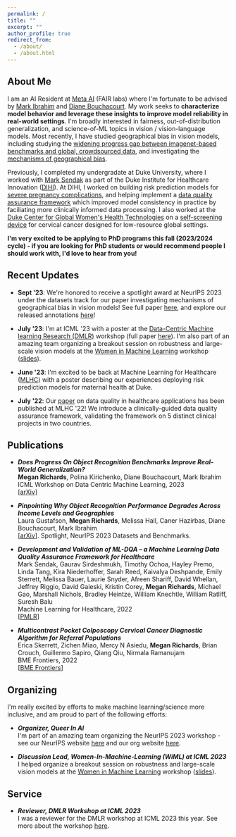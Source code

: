 ```yaml
---
permalink: /
title: ""
excerpt: ""
author_profile: true
redirect_from: 
  - /about/
  - /about.html
---
```


## About Me
I am an AI Resident at [Meta AI](https://ai.meta.com/research/) (FAIR labs) where I'm fortunate to be advised by [Mark Ibrahim](https://scholar.google.com/citations?hl=en&user=AqYyoCMAAAAJ&view_op=list_works&sortby=pubdate) and [Diane Bouchacourt](https://scholar.google.com/citations?user=iXOzeWUAAAAJ&hl=en&oi=ao). My work seeks to **characterize model behavior and leverage these insights to improve model reliability in real-world settings**. I'm broadly interested in fairness, out-of-distribution generalization, and science-of-ML topics in vision / vision-language models. Most recently, I have studied geographical bias in vision models, including studying the [widening progress gap between imagenet-based benchmarks and global, crowdsourced data](https://arxiv.org/abs/2307.13136), and investigating the [mechanisms of geographical bias](https://arxiv.org/abs/2304.05391). 

Previously, I completed my undergradate at Duke University, where I worked with [Mark Sendak](https://scholar.google.com/citations?user=U0kHK8wAAAAJ&hl=en&oi=ao) as part of the Duke Institute for Healthcare Innovation ([DIHI](https://dihi.org/projects/)). At DIHI, I worked on building risk prediction models for [severe pregnancy complications](https://static1.squarespace.com/static/59d5ac1780bd5ef9c396eda6/t/62eb0bc60a2601399afdfecf/1659571143037/108+MEWS_Abstract.pdf), and helping implement a [data quality assurance framework](https://proceedings.mlr.press/v182/sendak22a.html) which improved model consistency in practice by faciliating more clinically informed data processing.  I also worked at the [Duke Center for Global Women's Health Technologies](https://www.dukegwht.org/) on a [self-screening device](https://spj.science.org/doi/full/10.34133/2022/9823184?adobe_mc=MCMID%3D14000684186094648760814905405683999528%7CMCORGID%3D242B6472541199F70A4C98A6%2540AdobeOrg%7CTS%3D1696809600) for cervical cancer designed for low-resource global settings.  

**I'm very excited to be applying to PhD programs this fall (2023/2024 cycle) - if you are looking for PhD students or would recommend people I should work with, I'd love to hear from you!**

## Recent Updates
- **Sept '23**: We're honored to receive a spotlight award at NeurIPS 2023 under the datasets track for our paper investigating mechanisms of geographical bias in vision models! See full paper [here](https://arxiv.org/abs/2304.05391), and explore our released annotations [here](https://dollarstreetfactors.metademolab.com/?at=-24%2C40.67%2C2.5)!  

- **July '23**: I'm at ICML '23 with a poster at the [Data-Centric Machine learning Research (DMLR)](https://dmlr.ai/) workshop (full paper [here](https://arxiv.org/abs/2307.13136)). I'm also part of an amazing team organizing a breakout session on robustness and large-scale vision models at the [Women in Machine Learning](https://sites.google.com/wimlworkshop.org/wiml-unworkshop-2023/home?authuser=0) workshop ([slides](https://drive.google.com/file/d/19do6FdisYV5OFY26jH-nvbB9CihDAcBg/view?usp=sharing)).

- **June '23**: I'm excited to be back at Machine Learning for Healthcare ([MLHC](https://www.mlforhc.org/)) with a poster describing our experiences deploying risk prediction models for maternal health at Duke.  

- **July '22**: Our [paper](https://proceedings.mlr.press/v182/sendak22a.html) on data quality in healthcare applications has been published at MLHC '22! We introduce a clinically-guided data quality assurance framework, validating the framework on 5 distinct clinical projects in two countries.  

## Publications

- **_Does Progress On Object Recognition Benchmarks Improve Real-World Generalization?_** \
    **Megan Richards**, Polina Kirichenko, Diane Bouchacourt, Mark Ibrahim \
    ICML Workshop on Data Centric Machine Learning, 2023\
    [[arXiv](https://arxiv.org/abs/2307.13136)]

- **_Pinpointing Why Object Recognition Performance Degrades Across Income Levels and Geographies_** \
    Laura Gustafson, **Megan Richards**, Melissa Hall, Caner Hazirbas, Diane Bouchacourt, Mark Ibrahim \
    [[arXiv](https://arxiv.org/abs/2304.05391)]. Spotlight, NeurIPS 2023 Datasets and Benchmarks. 

- **_Development and Validation of ML-DQA – a Machine Learning Data Quality Assurance Framework for Healthcare_** \
    Mark Sendak, Gaurav Sirdeshmukh, Timothy Ochoa, Hayley Premo, Linda Tang, Kira Niederhoffer, Sarah Reed, Kaivalya Deshpande, Emily Sterrett, Melissa Bauer, Laurie Snyder, Afreen Shariff, David Whellan, Jeffrey Riggio, David Gaieski, Kristin Corey, **Megan Richards**, Michael Gao, Marshall Nichols, Bradley Heintze, William Knechtle, William Ratliff, Suresh Balu \
  Machine Learning for Healthcare, 2022 \
    [[PMLR]( https://proceedings.mlr.press/v182/sendak22a.html)]
 
- **_Multicontrast Pocket Colposcopy Cervical Cancer Diagnostic Algorithm for Referral Populations_** \
    Erica Skerrett, Zichen Miao, Mercy N Asiedu, **Megan Richards**, Brian Crouch, Guillermo Sapiro, Qiang Qiu, Nirmala Ramanujam \
    BME Frontiers, 2022 \
    [[BME Frontiers](https://downloads.spj.sciencemag.org/bmef/2022/9823184.pdf)]
  

## Organizing 
I'm really excited by efforts to make machine learning/science more inclusive, and am proud to part of the following efforts: 

- **_Organizer, Queer In AI_** \
I'm part of an amazing team organizing the NeurIPS 2023 workshop - see our NeurIPS website [here](https://www.queerinai.com/neurips-2023) and our org website [here](https://www.queerinai.com/).

- **_Discussion Lead, Women-In-Machine-Learning (WiML) at ICML 2023_** \
I helped organize a breakout session on robustness and large-scale vision models at the [Women in Machine Learning](https://sites.google.com/wimlworkshop.org/wiml-unworkshop-2023/home?authuser=0) workshop ([slides](https://drive.google.com/file/d/19do6FdisYV5OFY26jH-nvbB9CihDAcBg/view?usp=sharing)). 

## Service 

- **_Reviewer, DMLR Workshop at ICML 2023_** \
  I was a reviewer for the DMLR workshop at ICML 2023 this year. See more about the workshop [here](https://dmlr.ai/). 
